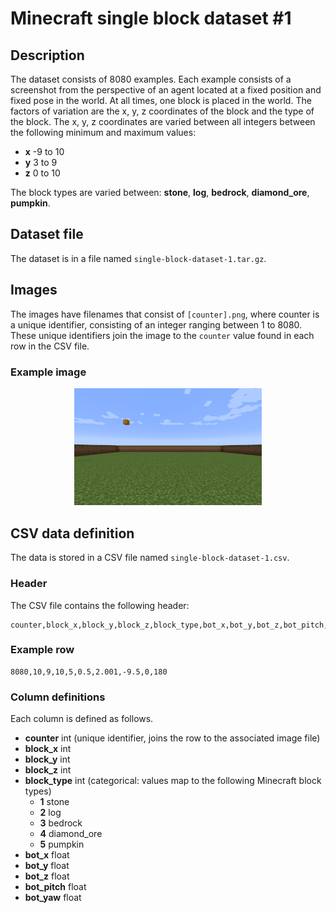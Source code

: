 # Minecraft single block dataset #1

## Description
The dataset consists of 8080 examples. Each example consists of a screenshot from the perspective of an agent located at a fixed position and fixed pose in the world. At all times, one block is placed in the world. The factors of variation are the x, y, z coordinates of the block and the type of the block. The x, y, z coordinates are varied between all integers between the following minimum and maximum values:
- **x** -9 to 10
- **y** 3 to 9
- **z** 0 to 10

The block types are varied between: **stone**, **log**, **bedrock**, **diamond_ore**, **pumpkin**.

## Dataset file
The dataset is in a file named ```single-block-dataset-1.tar.gz```.

## Images
The images have filenames that consist of ```[counter].png```, where counter is a unique identifier, consisting of an integer ranging between 1 to 8080. These unique identifiers join the image to the ```counter``` value found in each row in the CSV file.

### Example image
<center><img src='example.png' width=300></center>

## CSV data definition
The data is stored in a CSV file named ```single-block-dataset-1.csv```.

### Header
The CSV file contains the following header:
```
counter,block_x,block_y,block_z,block_type,bot_x,bot_y,bot_z,bot_pitch,bot_yaw
```

### Example row
```
8080,10,9,10,5,0.5,2.001,-9.5,0,180
```

### Column definitions
Each column is defined as follows.
* **counter**
int (unique identifier, joins the row to the associated image file)
* **block_x** int
* **block_y** int
* **block_z** int
* **block_type** int (categorical: values map to the following Minecraft block types)
  - **1** stone
  - **2** log
  - **3** bedrock
  - **4** diamond_ore
  - **5** pumpkin
* **bot_x** float
* **bot_y** float
* **bot_z** float
* **bot_pitch** float
* **bot_yaw** float
